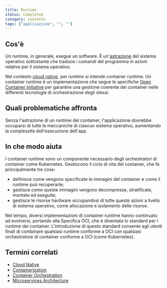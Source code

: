 ```yaml
---
title: Runtime
status: Completed
category: concetto
tags: ["applicazione", "", ""]
---
```


## Cos'è

Un runtime, in generale, esegue un software.
È un'[astrazione](/it/abstraction/) del sistema operativo sottostante che traduce i comandi del programma in azioni relative per il sistema operativo.

Nel contesto [cloud native](/it/cloud-native-apps/), per _runtime_ si intende container runtime. 
Un container runtime è un implementazione che segue le specifiche [Open Container Initiative](https://opencontainers.org/) per garantire una gestione coerente dei container nelle differenti tecnologie di orchestrazione degli stessi.

## Quali problematiche affronta
Senza l'astrazione di un runtime del container, l'applicazione dovrebbe occuparsi di tutte le meccaniche di ciascun sistema operativo, aumentando la complessità dell'esecuzione dell'app.

## In che modo aiuta
I container runtime sono un componente necessario degli orchestratori di container come Kubernetes. 
Gestiscono il ciclo di vita del container, che fa principalmente tre cose: 

- definisce come vengono specificate le immagini del container e come il runtime può recuperarle;
- gestisce come queste immagini vengono decompresse, stratificate, montate ed eseguite;
- gestisce le risorse hardware occupandosi di tutte queste azioni a livello di sistema operativo, come allocazione e isolamento delle risorse.

Nel tempo, diversi implementazioni di container runtime hanno continuato ad evolversi, portando alla Specifica OCI, che è diventata lo standard per i runtime dei container.
L'introduzione di questo standard consente agli utenti finali di combinare qualsiasi runtime conforme a OCI con qualsiasi orchestratore di container conforme a OCI (come Kubernetes).

## Termini correlati

- [Cloud Native](/it/cloud-native-apps/)
- [Containerization](/it/containerization/)
- [Container Orchestration](/it/container-orchestration/)
- [Microservices Architecture](/it/microservices-architecture/)